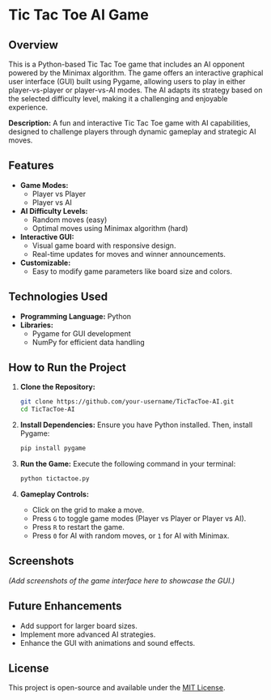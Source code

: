 # Tic Tac Toe AI Game

## Overview
This is a Python-based Tic Tac Toe game that includes an AI opponent powered by the Minimax algorithm. The game offers an interactive graphical user interface (GUI) built using Pygame, allowing users to play in either player-vs-player or player-vs-AI modes. The AI adapts its strategy based on the selected difficulty level, making it a challenging and enjoyable experience.

**Description:** A fun and interactive Tic Tac Toe game with AI capabilities, designed to challenge players through dynamic gameplay and strategic AI moves.

## Features
- **Game Modes:**
  - Player vs Player
  - Player vs AI
- **AI Difficulty Levels:**
  - Random moves (easy)
  - Optimal moves using Minimax algorithm (hard)
- **Interactive GUI:**
  - Visual game board with responsive design.
  - Real-time updates for moves and winner announcements.
- **Customizable:**
  - Easy to modify game parameters like board size and colors.

## Technologies Used
- **Programming Language:** Python
- **Libraries:**
  - Pygame for GUI development
  - NumPy for efficient data handling

## How to Run the Project
1. **Clone the Repository:**
   ```bash
   git clone https://github.com/your-username/TicTacToe-AI.git
   cd TicTacToe-AI
   ```

2. **Install Dependencies:**
   Ensure you have Python installed. Then, install Pygame:
   ```bash
   pip install pygame
   ```

3. **Run the Game:**
   Execute the following command in your terminal:
   ```bash
   python tictactoe.py
   ```

4. **Gameplay Controls:**
   - Click on the grid to make a move.
   - Press `G` to toggle game modes (Player vs Player or Player vs AI).
   - Press `R` to restart the game.
   - Press `0` for AI with random moves, or `1` for AI with Minimax.

## Screenshots
*(Add screenshots of the game interface here to showcase the GUI.)*

## Future Enhancements
- Add support for larger board sizes.
- Implement more advanced AI strategies.
- Enhance the GUI with animations and sound effects.

## License
This project is open-source and available under the [MIT License](LICENSE).
